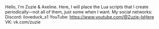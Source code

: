 Hello, I'm Zuzie & Axeline. Here, I will place the Lua scripts that I create periodically—not all of them, just some when I want.
My social networks:
Discord: iloveduck_s1
YouTube: https://www.youtube.com/@Zuzie-IsHere
VK: vk.com/zuzie

